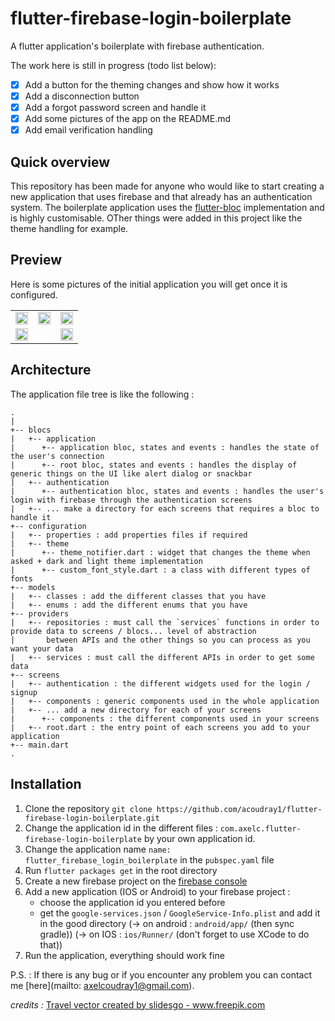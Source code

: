 # flutter-firebase-login-boilerplate
A flutter application's boilerplate with firebase authentication.

The work here is still in progress (todo list below):
* [x] Add a button for the theming changes and show how it works
* [x] Add a disconnection button 
* [x] Add a forgot password screen and handle it
* [x] Add some pictures of the app on the README.md
* [x] Add email verification handling

## Quick overview
This repository has been made for anyone who would like to start creating a new application that uses firebase and that already has an authentication system.
The boilerplate application uses the [flutter-bloc](https://bloclibrary.dev/#/) implementation and is highly customisable. OTher things were added in this project like the theme handling for example. 

## Preview
Here is some pictures of the initial application you will get once it is configured.

<div style="text-align: center"><table>
<tr>
  <td style="text-align: center">
    <img src="https://github.com/acoudray1/flutter-firebase-login-boilerplate/blob/master/github_assets/welcome_page.png" height="auto" width="100%" align="middle">
  </td>
  <td style="text-align: center">
    <img src="https://github.com/acoudray1/flutter-firebase-login-boilerplate/blob/master/github_assets/login_page.png" height="auto" width="100%" align="middle">
  </td>
  <td style="text-align: center">
    <img src="https://github.com/acoudray1/flutter-firebase-login-boilerplate/blob/master/github_assets/signup_page.png" height="auto" width="100%" align="middle">
  </td>
</tr>
<tr>
  <td style="text-align: center">
    <img src="https://github.com/acoudray1/flutter-firebase-login-boilerplate/blob/master/github_assets/home_page_dark.png" height="auto" width="100%" align="middle">
  </td>
  <td style="text-align: center">
  </td>
  <td style="text-align: center">
    <img src="https://github.com/acoudray1/flutter-firebase-login-boilerplate/blob/master/github_assets/home_page_light.png" height="auto" width="100%" align="middle">
  </td>
</tr>
</table></div>

## Architecture
The application file tree is like the following :
```
.
|
+-- blocs
|   +-- application
|      +-- application bloc, states and events : handles the state of the user's connection
|      +-- root bloc, states and events : handles the display of generic things on the UI like alert dialog or snackbar
|   +-- authentication
|      +-- authentication bloc, states and events : handles the user's login with firebase through the authentication screens
|   +-- ... make a directory for each screens that requires a bloc to handle it
+-- configuration
|   +-- properties : add properties files if required
|   +-- theme
|      +-- theme_notifier.dart : widget that changes the theme when asked + dark and light theme implementation
|      +-- custom_font_style.dart : a class with different types of fonts
+-- models
|   +-- classes : add the different classes that you have
|   +-- enums : add the different enums that you have
+-- providers
|   +-- repositories : must call the `services` functions in order to provide data to screens / blocs... level of abstraction
|       between APIs and the other things so you can process as you want your data
|   +-- services : must call the different APIs in order to get some data
+-- screens
|   +-- authentication : the different widgets used for the login / signup
|   +-- components : generic components used in the whole application
|   +-- ... add a new directory for each of your screens
|      +-- components : the different components used in your screens
|   +-- root.dart : the entry point of each screens you add to your application
+-- main.dart
.
```

## Installation
1. Clone the repository `git clone https://github.com/acoudray1/flutter-firebase-login-boilerplate.git`
2. Change the application id in the different files : `com.axelc.flutter-firebase-login-boilerplate` by your own application id.
3. Change the application name `name: flutter_firebase_login_boilerplate` in the `pubspec.yaml` file
4. Run `flutter packages get` in the root directory
5. Create a new firebase project on the [firebase console](https://console.firebase.google.com/)
6. Add a new application (IOS or Android) to your firebase project :
      * choose the application id you entered before
      * get the `google-services.json` / `GoogleService-Info.plist` and add it in the good directory
            (-> on android : `android/app/` (then sync gradle))
            (-> on IOS : `ios/Runner/` (don't forget to use XCode to do that))
7. Run the application, everything should work fine

P.S. : If there is any bug or if you encounter any problem you can contact me [here](mailto: axelcoudray1@gmail.com).
      



_credits :_
<a href="https://www.freepik.com/free-photos-vectors/travel">Travel vector created by slidesgo - www.freepik.com</a>
